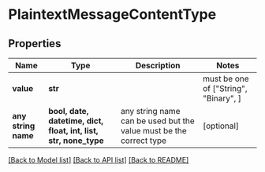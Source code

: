 # PlaintextMessageContentType


## Properties
Name | Type | Description | Notes
------------ | ------------- | ------------- | -------------
**value** | **str** |  |  must be one of ["String", "Binary", ]
**any string name** | **bool, date, datetime, dict, float, int, list, str, none_type** | any string name can be used but the value must be the correct type | [optional]

[[Back to Model list]](../README.md#documentation-for-models) [[Back to API list]](../README.md#documentation-for-api-endpoints) [[Back to README]](../README.md)


